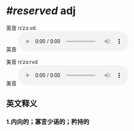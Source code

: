 # ***\#reserved*** adj
英音 rɪˈzɜːvd  
英音
<audio src="./media/reserved1_AAC.aac" controls="controls"></audio>

美音 rɪˈzɜːrvd  
美音
<audio src="./media/reserved2_AAC.aac" controls="controls"></audio>



  

英文释义
---
### 1.**内向的；寡言少语的；矜持的**  


